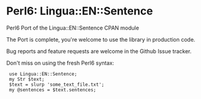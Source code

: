 Perl6: Lingua::EN::Sentence
========================

Perl6 Port of the Lingua::EN::Sentence CPAN module

The Port is complete, you're welcome to use the library in production code.

Bug reports and feature requests are welcome in the Github Issue tracker.
 
 Don't miss on using the fresh Perl6 syntax:
 ```
  use Lingua::EN::Sentence;
  my Str $text;
  $text = slurp 'some_text_file.txt';
  my @sentences = $text.sentences;
  ```
